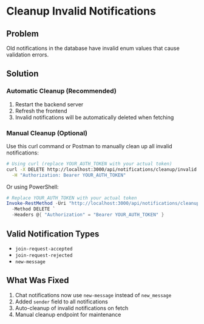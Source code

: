 # Cleanup Invalid Notifications

## Problem
Old notifications in the database have invalid enum values that cause validation errors.

## Solution

### Automatic Cleanup (Recommended)
1. Restart the backend server
2. Refresh the frontend
3. Invalid notifications will be automatically deleted when fetching

### Manual Cleanup (Optional)
Use this curl command or Postman to manually clean up all invalid notifications:

```bash
# Using curl (replace YOUR_AUTH_TOKEN with your actual token)
curl -X DELETE http://localhost:3000/api/notifications/cleanup/invalid \
  -H "Authorization: Bearer YOUR_AUTH_TOKEN"
```

Or using PowerShell:
```powershell
# Replace YOUR_AUTH_TOKEN with your actual token
Invoke-RestMethod -Uri "http://localhost:3000/api/notifications/cleanup/invalid" `
  -Method DELETE `
  -Headers @{ "Authorization" = "Bearer YOUR_AUTH_TOKEN" }
```

## Valid Notification Types
- `join-request-accepted`
- `join-request-rejected`
- `new-message`

## What Was Fixed
1. Chat notifications now use `new-message` instead of `new_message`
2. Added `sender` field to all notifications
3. Auto-cleanup of invalid notifications on fetch
4. Manual cleanup endpoint for maintenance
